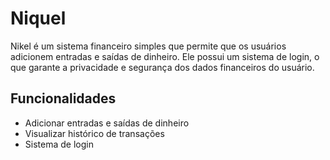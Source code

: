 # Niquel
Nikel é um sistema financeiro simples que permite que os usuários adicionem entradas e saídas de dinheiro. Ele possui um sistema de login, o que garante a privacidade e segurança dos dados financeiros do usuário.

## Funcionalidades
- Adicionar entradas e saídas de dinheiro
- Visualizar histórico de transações
- Sistema de login
